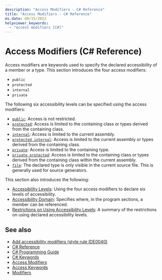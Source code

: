 ```yaml
---
description: "Access Modifiers - C# Reference"
title: "Access Modifiers - C# Reference"
ms.date: 09/15/2022
helpviewer_keywords:
  - "access modifiers [C#]"
---
```

# Access Modifiers (C# Reference)

Access modifiers are keywords used to specify the declared accessibility of a member or a type. This section introduces the four access modifiers:

- `public`
- `protected`
- `internal`
- `private`

 The following six accessibility levels can be specified using the access modifiers:

- [`public`](public.md): Access is not restricted.
- [`protected`](protected.md): Access is limited to the containing class or types derived from the containing class.
- [`internal`](internal.md): Access is limited to the current assembly.
- [`protected internal`](protected-internal.md): Access is limited to the current assembly or types derived from the containing class.
- [`private`](private.md): Access is limited to the containing type.
- [`private protected`](private-protected.md): Access is limited to the containing class or types derived from the containing class within the current assembly.
- [`file`](file.md): The declared type is only visible in the current source file. This is generally used for source generators.

 This section also introduces the following:

- [Accessibility Levels](./accessibility-levels.md): Using the four access modifiers to declare six levels of accessibility.
- [Accessibility Domain](./accessibility-domain.md): Specifies where, in the program sections, a member can be referenced.
- [Restrictions on Using Accessibility Levels](./restrictions-on-using-accessibility-levels.md): A summary of the restrictions on using declared accessibility levels.

## See also

- [Add accessibility modifiers (style rule IDE0040)](../../../fundamentals/code-analysis/style-rules/ide0040.md)
- [C# Reference](../index.md)
- [C# Programming Guide](../../programming-guide/index.md)
- [C# Keywords](./index.md)
- [Access Modifiers](../../programming-guide/classes-and-structs/access-modifiers.md)
- [Access Keywords](base.md)
- [Modifiers](index.md)
